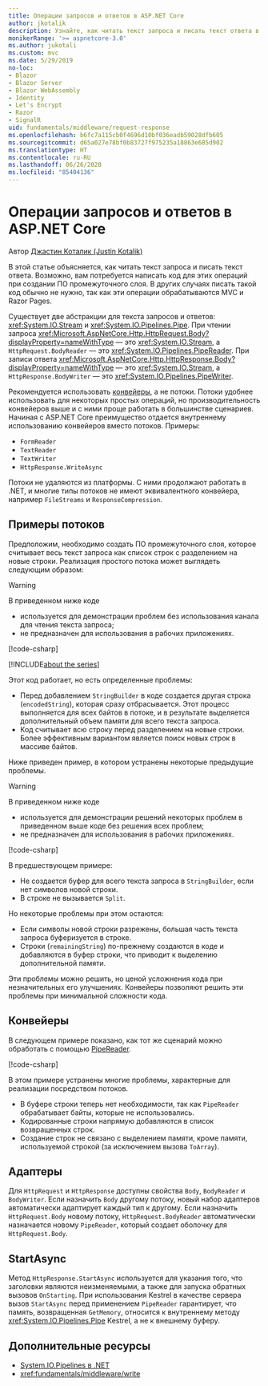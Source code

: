 ```yaml
---
title: Операции запросов и ответов в ASP.NET Core
author: jkotalik
description: Узнайте, как читать текст запроса и писать текст ответа в ASP.NET Core.
monikerRange: '>= aspnetcore-3.0'
ms.author: jukotali
ms.custom: mvc
ms.date: 5/29/2019
no-loc:
- Blazor
- Blazor Server
- Blazor WebAssembly
- Identity
- Let's Encrypt
- Razor
- SignalR
uid: fundamentals/middleware/request-response
ms.openlocfilehash: b6fc7a115cb0f4696d10bf036eadb59028dfb605
ms.sourcegitcommit: d65a027e78bf0b83727f975235a18863e685d902
ms.translationtype: HT
ms.contentlocale: ru-RU
ms.lasthandoff: 06/26/2020
ms.locfileid: "85404136"
---
```

# <a name="request-and-response-operations-in-aspnet-core"></a>Операции запросов и ответов в ASP.NET Core

Автор [Джастин Коталик (Justin Kotalik)](https://github.com/jkotalik)

В этой статье объясняется, как читать текст запроса и писать текст ответа. Возможно, вам потребуется написать код для этих операций при создании ПО промежуточного слоя. В других случаях писать такой код обычно не нужно, так как эти операции обрабатываются MVC и Razor Pages.

Существует две абстракции для текста запросов и ответов: <xref:System.IO.Stream> и <xref:System.IO.Pipelines.Pipe>. При чтении запроса <xref:Microsoft.AspNetCore.Http.HttpRequest.Body?displayProperty=nameWithType> — это <xref:System.IO.Stream>, а `HttpRequest.BodyReader` — это <xref:System.IO.Pipelines.PipeReader>. При записи ответа <xref:Microsoft.AspNetCore.Http.HttpResponse.Body?displayProperty=nameWithType> — это <xref:System.IO.Stream>, а `HttpResponse.BodyWriter` — это <xref:System.IO.Pipelines.PipeWriter>.

Рекомендуется использовать [конвейеры](/dotnet/standard/io/pipelines), а не потоки. Потоки удобнее использовать для некоторых простых операций, но производительность конвейеров выше и с ними проще работать в большинстве сценариев. Начиная с ASP.NET Core преимущество отдается внутреннему использованию конвейеров вместо потоков. Примеры:

* `FormReader`
* `TextReader`
* `TextWriter`
* `HttpResponse.WriteAsync`

Потоки не удаляются из платформы. С ними продолжают работать в .NET, и многие типы потоков не имеют эквивалентного конвейера, например `FileStreams` и `ResponseCompression`.

## <a name="stream-examples"></a>Примеры потоков

Предположим, необходимо создать ПО промежуточного слоя, которое считывает весь текст запроса как список строк с разделением на новые строки. Реализация простого потока может выглядеть следующим образом:

> [!WARNING]
> В приведенном ниже коде
> * используется для демонстрации проблем без использования канала для чтения текста запроса;
> * не предназначен для использования в рабочих приложениях.

[!code-csharp[](request-response/samples/3.x/RequestResponseSample/Startup.cs?name=GetListOfStringsFromStream)]

[!INCLUDE[about the series](~/includes/code-comments-loc.md)]

Этот код работает, но есть определенные проблемы:

* Перед добавлением `StringBuilder` в коде создается другая строка (`encodedString`), которая сразу отбрасывается. Этот процесс выполняется для всех байтов в потоке, и в результате выделяется дополнительный объем памяти для всего текста запроса.
* Код считывает всю строку перед разделением на новые строки. Более эффективным вариантом является поиск новых строк в массиве байтов.

Ниже приведен пример, в котором устранены некоторые предыдущие проблемы.

> [!WARNING]
> В приведенном ниже коде
> * используется для демонстрации решений некоторых проблем в приведенном выше коде без решения всех проблем;
> * не предназначен для использования в рабочих приложениях.

[!code-csharp[](request-response/samples/3.x/RequestResponseSample/Startup.cs?name=GetListOfStringsFromStreamMoreEfficient)]

В предшествующем примере:

* Не создается буфер для всего текста запроса в `StringBuilder`, если нет символов новой строки.
* В строке не вызывается `Split`.

Но некоторые проблемы при этом остаются:

* Если символы новой строки разрежены, большая часть текста запроса буферизуется в строке.
* Строки (`remainingString`) по-прежнему создаются в коде и добавляются в буфер строки, что приводит к выделению дополнительной памяти.

Эти проблемы можно решить, но ценой усложнения кода при незначительных его улучшениях. Конвейеры позволяют решить эти проблемы при минимальной сложности кода.

## <a name="pipelines"></a>Конвейеры

В следующем примере показано, как тот же сценарий можно обработать с помощью [PipeReader](/dotnet/standard/io/pipelines#pipe).

[!code-csharp[](request-response/samples/3.x/RequestResponseSample/Startup.cs?name=GetListOfStringFromPipe)]

В этом примере устранены многие проблемы, характерные для реализации посредством потоков.

* В буфере строки теперь нет необходимости, так как `PipeReader` обрабатывает байты, которые не использовались.
* Кодированные строки напрямую добавляются в список возвращенных строк.
* Создание строк не связано с выделением памяти, кроме памяти, используемой строкой (за исключением вызова `ToArray`).

## <a name="adapters"></a>Адаптеры

Для `HttpRequest` и `HttpResponse` доступны свойства `Body`, `BodyReader` и `BodyWriter`. Если назначить `Body` другому потоку, новый набор адаптеров автоматически адаптирует каждый тип к другому. Если назначить `HttpRequest.Body` новому потоку, `HttpRequest.BodyReader` автоматически назначается новому `PipeReader`, который создает оболочку для `HttpRequest.Body`.

## <a name="startasync"></a>StartAsync

Метод `HttpResponse.StartAsync` используется для указания того, что заголовки являются неизменяемыми, а также для запуска обратных вызовов `OnStarting`. При использования Kestrel в качестве сервера вызов `StartAsync` перед применением `PipeReader` гарантирует, что память, возвращенная `GetMemory`, относится к внутреннему методу <xref:System.IO.Pipelines.Pipe> Kestrel, а не к внешнему буферу.

## <a name="additional-resources"></a>Дополнительные ресурсы

* [System.IO.Pipelines в .NET](/dotnet/standard/io/pipelines)
* <xref:fundamentals/middleware/write>

<!-- Test with Postman or other tool. See image in static directory. -->
